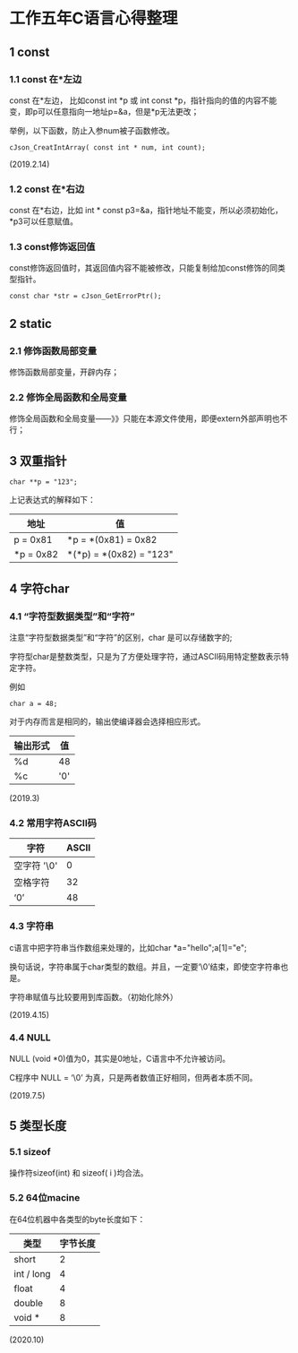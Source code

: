 # 工作五年C语言心得整理

## 1 const

### 1.1 const 在\*左边

const 在\*左边， 比如const int *p 或 int const  *p，指针指向的值的内容不能变，即p可以任意指向一地址p=&a，但是\*p无法更改；

举例，以下函数，防止入参num被子函数修改。

```
cJson_CreatIntArray( const int * num, int count);
```

(2019.2.14)

### 1.2 const 在\*右边

const 在\*右边，比如 int * const p3=&a，指针地址不能变，所以必须初始化，\*p3可以任意赋值。

### 1.3 const修饰返回值

const修饰返回值时，其返回值内容不能被修改，只能复制给加const修饰的同类型指针。

```
const char *str = cJson_GetErrorPtr();
```

## 2 static

### 2.1  修饰函数局部变量

修饰函数局部变量，开辟内存；

### 2.2  修饰全局函数和全局变量

修饰全局函数和全局变量——》》只能在本源文件使用，即便extern外部声明也不行；

## 3 双重指针

```
char **p = "123";
```

上记表达式的解释如下：

| 地址      | 值                       |
| --------- | ------------------------ |
| p = 0x81  | *p = *(0x81) = 0x82      |
| *p = 0x82 | \*(*p) = *(0x82) = "123" |

## 4 字符char

### 4.1 “字符型数据类型”和“字符”

注意“字符型数据类型”和“字符”的区别，char 是可以存储数字的; 

字符型char是整数类型，只是为了方便处理字符，通过ASCII码用特定整数表示特定字符。

例如

```
char a = 48;
```

对于内存而言是相同的，输出使编译器会选择相应形式。

| 输出形式 | 值   |
| -------- | ---- |
| %d       | 48   |
| %c       | '0'  |

(2019.3)

### 4.2 常用字符ASCII码

| 字符        | ASCII |
| ----------- | ----- |
| 空字符 '\0' | 0     |
| 空格字符    | 32    |
| ‘0’         | 48    |

### 4.3 字符串

c语言中把字符串当作数组来处理的，比如char *a="hello";a[1]="e"; 

换句话说，字符串属于char类型的数组。并且，一定要‘\0’结束，即使空字符串也是。

字符串赋值与比较要用到库函数。（初始化除外）

(2019.4.15)

### 4.4 NULL

NULL (void *0)值为0，其实是0地址，C语言中不允许被访问。

C程序中 NULL = ‘\0’ 为真，只是两者数值正好相同，但两者本质不同。

(2019.7.5)

## 5 类型长度

### 5.1 sizeof

操作符sizeof(int) 和 sizeof( i )均合法。

### 5.2 64位macine

在64位机器中各类型的byte长度如下：

| 类型       | 字节长度 |
| ---------- | -------- |
| short      | 2        |
| int / long | 4        |
| float      | 4        |
| double     | 8        |
| void *     | 8        |

(2020.10)

